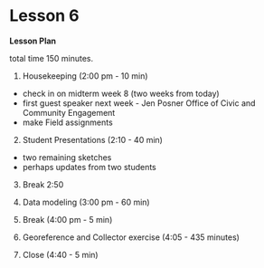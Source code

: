 Lesson 6
========

**Lesson Plan**  

total time 150 minutes. 

1.   Housekeeping (2:00 pm - 10 min)  
   -   check in on midterm week 8 (two weeks from today)
   -   first guest speaker next week - Jen Posner Office of Civic and Community Engagement
   -   make Field assignments

2.   Student Presentations (2:10 - 40 min)  
   -   two remaining sketches
   -   perhaps updates from two students

3.   Break 2:50

4.   Data modeling (3:00 pm - 60 min)  

5.   Break (4:00 pm - 5 min)

6.   Georeference and Collector exercise (4:05 - 435 minutes)

7.   Close (4:40 - 5 min)
